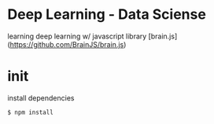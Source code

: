 # Deep Learning - Data Sciense
learning deep learning w/ javascript library [brain.js] (https://github.com/BrainJS/brain.js)

# init
install dependencies

``` bash
$ npm install
```
